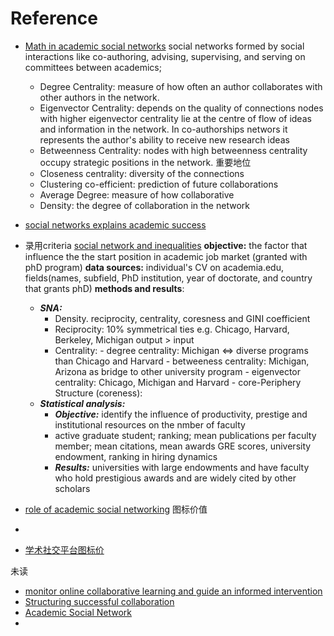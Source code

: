 # Reference 

 - [Math in academic social networks](https://www.researchgate.net/publication/284765879_The_Mathematics_of_Social_Network_Analysis_Metrics_for_Academic_Social_Networks/link/5b8cdc1fa6fdcc5f8b7a4fbe/download)
	social networks formed by social interactions like co-authoring, advising, supervising, and serving on committees between academics; 

	 - Degree Centrality: measure of how often an author collaborates with other authors in the network. 
	 - Eigenvector Centrality: depends on the quality of connections nodes with higher eigenvector centrality lie at the centre of flow of ideas and information in the network.
	 In co-authorships networs it represents the author's ability to receive new research ideas
	 -  Betweenness Centrality: nodes with high betweenness centrality occupy strategic positions in the network. 重要地位
	 - Closeness centrality: diversity of the connections
	 - Clustering co-efficient: prediction of future collaborations
	 - Average Degree: measure of how collaborative 
	 - Density: the degree of collaboration in the network  



 - [social networks explains academic success](https://www.pnas.org/content/pnas/116/3/792.full.pdf)
 
 
 - 录用criteria [social network and inequalities](https://anthrosource.onlinelibrary.wiley.com/doi/pdf/10.1111/aman.13158)
 **objective:** the factor that influence the the start position in academic job market (granted with phD program)
 **data sources:** individual's CV on academia.edu, fields(names, subfield, PhD institution, year of doctorate, and country that grants phD)
 **methods and results**: 
	 - ***SNA:*** 
		 - Density. reciprocity, centrality, coresness and GINI coefficient 
		 - Reciprocity: 10% symmetrical ties e.g. Chicago, Harvard, Berkeley, Michigan output > input
		 - Centrality:
				 - degree centrality: Michigan <=> diverse programs than Chicago and Harvard
				 - betweeness centrality: Michigan, Arizona as bridge to other university program 
				 - eigenvector centrality: Chicago, Michigan and Harvard 
				 - core-Periphery Structure (coreness): 
	 - ***Statistical analysis:*** 
		 - ***Objective:*** identify the influence of productivity, prestige and institutional resources on the nmber of faculty  
		 - active graduate student; ranking; mean publications per faculty member; mean citations, mean awards GRE scores, university endowment, ranking in hiring dynamics
		 - ***Results:***  universities with large endowments and have faculty who hold prestigious awards and are widely cited by other scholars
 
 
 - [role of academic social networking](https://www.researchgate.net/publication/267642307_Academics_and_their_online_networks_Exploring_the_role_of_academic_social_networking_sites)
	图标价值
 - 
 - [学术社交平台图标价](https://www.researchgate.net/publication/326706596_Academic_Social_Network_Sites_Opportunities_and_Challenges)

未读
 - [monitor online collaborative learning and guide an informed intervention](https://journals.plos.org/plosone/article/file?id=10.1371/journal.pone.0194777&type=printable)
 - [Structuring successful collaboration](https://implementationscience.biomedcentral.com/track/pdf/10.1186/s13012-016-0381-y)
 - [Academic Social Network](http://thealphalab.org/papers/Academic%20social%20networks%20Modeling,%20analysis,%20mining%20and%20applications.pdf)
 - []()

<!--stackedit_data:
eyJoaXN0b3J5IjpbMjA3NTM1MjU1OSwyNzc2Nzc0ODddfQ==
-->